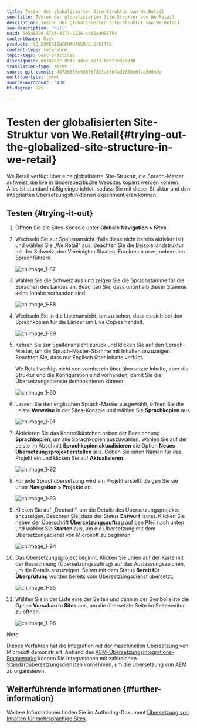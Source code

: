 ```yaml
---
title: Testen der globalisierten Site-Struktur von We.Retail
seo-title: Testen der globalisierten Site-Struktur von We.Retail
description: Testen der globalisierten Site-Struktur von We.Retail
seo-description: 'null'
uuid: 5e5a809d-578f-4171-8226-cb65aa995754
contentOwner: User
products: SG_EXPERIENCEMANAGER/6.5/SITES
content-type: reference
topic-tags: best-practices
discoiquuid: d674458c-d5f3-4dee-a673-b0777c02ad30
translation-type: tm+mt
source-git-commit: 48726639e93696f32fa368fad2630e6fca50640e
workflow-type: tm+mt
source-wordcount: '430'
ht-degree: 92%

---
```



# Testen der globalisierten Site-Struktur von We.Retail{#trying-out-the-globalized-site-structure-in-we-retail}

We.Retail verfügt über eine globalisierte Site-Struktur, die Sprach-Master aufweist, die live in länderspezifische Websites kopiert werden können. Alles ist standardmäßig eingerichtet, sodass Sie mit dieser Struktur und den integrierten Übersetzungsfunktionen experimentieren können.

## Testen {#trying-it-out}

1. Öffnen Sie die Sites-Konsole unter **Globale Navigation > Sites**.
1. Wechseln Sie zur Spaltenansicht (falls diese nicht bereits aktiviert ist) und wählen Sie „We.Retail“ aus. Beachten Sie die Beispiellandstruktur mit der Schweiz, den Vereinigten Staaten, Frankreich usw., neben den Sprachführern.

   ![chlimage_1-87](assets/chlimage_1-87a.png)

1. Wählen Sie die Schweiz aus und zeigen Sie die Sprachstämme für die Sprachen des Landes an. Beachten Sie, dass unterhalb dieser Stämme keine Inhalte vorhanden sind.

   ![chlimage_1-88](assets/chlimage_1-88a.png)

1. Wechseln Sie in die Listenansicht, um zu sehen, dass es sich bei den Sprachkopien für die Länder um Live Copies handelt.

   ![chlimage_1-89](assets/chlimage_1-89a.png)

1. Kehren Sie zur Spaltenansicht zurück und klicken Sie auf den Sprach-Master, um die Sprach-Master-Stämme mit Inhalten anzuzeigen. Beachten Sie, dass nur Englisch über Inhalte verfügt.

   We.Retail verfügt nicht von vornherein über übersetzte Inhalte, aber die Struktur und die Konfiguration sind vorhanden, damit Sie die Übersetzungsdienste demonstrieren können.

   ![chlimage_1-90](assets/chlimage_1-90a.png)

1. Lassen Sie den englischen Sprach-Master ausgewählt, öffnen Sie die Leiste **Verweise** in der Sites-Konsole und wählen Sie **Sprachkopien** aus.

   ![chlimage_1-91](assets/chlimage_1-91.png)

1. Aktivieren Sie das Kontrollkästchen neben der Bezeichnung **Sprachkopien**, um alle Sprachkopien auszuwählen. Wählen Sie auf der Leiste im Abschnitt **Sprachkopien aktualisieren** die Option **Neues Übersetzungsprojekt erstellen** aus. Geben Sie einen Namen für das Projekt ein und klicken Sie auf **Aktualisieren**.

   ![chlimage_1-92](assets/chlimage_1-92.png)

1. Für jede Sprachübersetzung wird ein Projekt erstellt. Zeigen Sie sie unter **Navigation > Projekte** an.

   ![chlimage_1-93](assets/chlimage_1-93.png)

1. Klicken Sie auf „Deutsch“, um die Details des Übersetzungsprojekts anzuzeigen. Beachten Sie, dass der Status **Entwurf** lautet. Klicken Sie neben der Überschrift **Übersetzungsauftrag** auf den Pfeil nach unten und wählen Sie **Starten** aus, um die Übersetzung mit dem Übersetzungsdienst von Microsoft zu beginnen.

   ![chlimage_1-94](assets/chlimage_1-94.png)

1. Das Übersetzungsprojekt beginnt. Klicken Sie unten auf der Karte mit der Bezeichnung (Übersetzungsauftrag) auf das Auslassungszeichen, um die Details anzuzeigen. Seiten mit dem Status **Bereit für Überprüfung** wurden bereits vom Übersetzungsdienst übersetzt.

   ![chlimage_1-95](assets/chlimage_1-95.png)

1. Wählen Sie in der Liste eine der Seiten und dann in der Symbolleiste die Option **Vorschau in Sites** aus, um die übersetzte Seite im Seiteneditor zu öffnen.

   ![chlimage_1-96](assets/chlimage_1-96.png)

>[!NOTE]
>
>Dieses Verfahren hat die Integration mit der maschinellen Übersetzung von Microsoft demonstriert. Anhand des [AEM-Übersetzungsintegrations-Frameworks](/help/sites-administering/translation.md) können Sie Integrationen mit zahlreichen Standardübersetzungsdiensten vornehmen, um die Übersetzung von AEM zu organisieren.

## Weiterführende Informationen {#further-information}

Weitere Informationen finden Sie im Authoring-Dokument [Übersetzung von Inhalten für mehrsprachige Sites](/help/sites-administering/translation.md).
